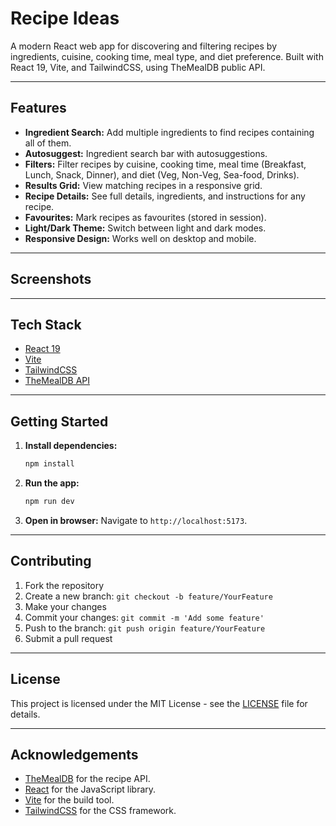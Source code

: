 # Recipe Ideas

A modern React web app for discovering and filtering recipes by ingredients, cuisine, cooking time, meal type, and diet preference. Built with React 19, Vite, and TailwindCSS, using TheMealDB public API.

---

## Features

- **Ingredient Search:** Add multiple ingredients to find recipes containing all of them.
- **Autosuggest:** Ingredient search bar with autosuggestions.
- **Filters:** Filter recipes by cuisine, cooking time, meal time (Breakfast, Lunch, Snack, Dinner), and diet (Veg, Non-Veg, Sea-food, Drinks).
- **Results Grid:** View matching recipes in a responsive grid.
- **Recipe Details:** See full details, ingredients, and instructions for any recipe.
- **Favourites:** Mark recipes as favourites (stored in session).
- **Light/Dark Theme:** Switch between light and dark modes.
- **Responsive Design:** Works well on desktop and mobile.

---

## Screenshots

<!-- 
Add screenshots of your project here. 
Example:
![Home Page](screenshots/home.png)
![Recipe Details](screenshots/details.png)
-->

---

## Tech Stack

- [React 19](https://react.dev/)
- [Vite](https://vitejs.dev/)
- [TailwindCSS](https://tailwindcss.com/)
- [TheMealDB API](https://www.themealdb.com/api.php)

---

## Getting Started

1. **Install dependencies:**
   ```sh
   npm install
   ```
2. **Run the app:**
   ```sh
   npm run dev
   ```
3. **Open in browser:** Navigate to `http://localhost:5173`.

---

## Contributing

1. Fork the repository
2. Create a new branch: `git checkout -b feature/YourFeature`
3. Make your changes
4. Commit your changes: `git commit -m 'Add some feature'`
5. Push to the branch: `git push origin feature/YourFeature`
6. Submit a pull request

---

## License

This project is licensed under the MIT License - see the [LICENSE](LICENSE) file for details.

---

## Acknowledgements

- [TheMealDB](https://www.themealdb.com/) for the recipe API.
- [React](https://reactjs.org/) for the JavaScript library.
- [Vite](https://vitejs.dev/) for the build tool.
- [TailwindCSS](https://tailwindcss.com/) for the CSS framework.